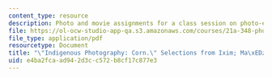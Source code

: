 ```yaml
---
content_type: resource
description: Photo and movie assignments for a class session on photo-essays and photo-ethnography.
file: https://ol-ocw-studio-app-qa.s3.amazonaws.com/courses/21a-348-photography-and-truth-spring-2008/e4ba2fcaad942d3cc572b8cf17c877e3_MIT21A_348S08_corn.pdf
file_type: application/pdf
resourcetype: Document
title: "\"Indigenous Photography: Corn.\" Selections from Ixim; Ma\xEDz; Corn."
uid: e4ba2fca-ad94-2d3c-c572-b8cf17c877e3
---
```

